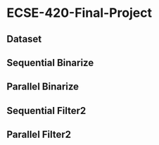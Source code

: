 # ECSE-420-Final-Project

## Dataset

## Sequential Binarize

## Parallel Binarize

## Sequential Filter2

## Parallel Filter2
